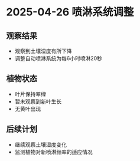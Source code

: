 # 2025-04-26 喷淋系统调整

## 观察结果

- 观察到土壤湿度有所下降
- 调整自动喷淋系统为每6小时喷淋20秒

## 植物状态

- 叶片保持翠绿
- 暂未观察到新叶生长
- 无黄叶出现

## 后续计划

- 继续观察土壤湿度变化
- 监测植物对新喷淋频率的适应情况
